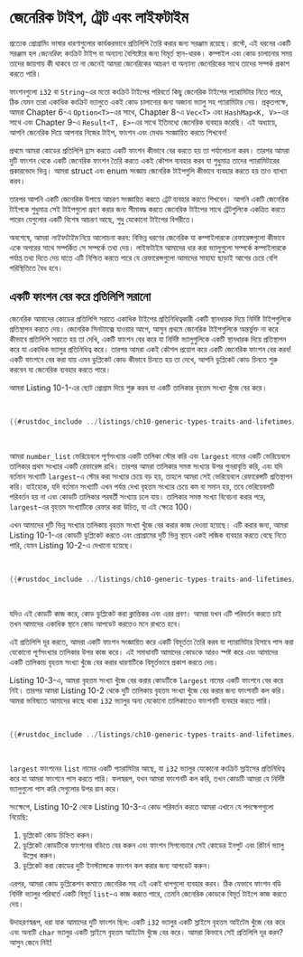 # জেনেরিক টাইপ, ট্রেট এবং লাইফটাইম

প্রত্যেক প্রোগ্রামিং ভাষার ধারণাগুলোর কার্যকরভাবে প্রতিলিপি তৈরি করার জন্য সরঞ্জাম রয়েছে। রাস্টে, এই ধরনের একটি সরঞ্জাম হল _জেনেরিক_: কংক্রিট টাইপ বা অন্যান্য বৈশিষ্ট্যের জন্য বিমূর্ত স্থান-ধারক। কম্পাইল এবং কোড চালানোর সময় তাদের জায়গায় কী থাকবে তা না জেনেই আমরা জেনেরিকের আচরণ বা অন্যান্য জেনেরিকের সাথে তাদের সম্পর্ক প্রকাশ করতে পারি।

ফাংশনগুলো `i32` বা `String`-এর মতো কংক্রিট টাইপের পরিবর্তে কিছু জেনেরিক টাইপের প্যারামিটার নিতে পারে, ঠিক যেমন তারা একাধিক কংক্রিট ভ্যালুতে একই কোড চালানোর জন্য অজানা ভ্যালু সহ প্যারামিটার নেয়। প্রকৃতপক্ষে, আমরা Chapter 6-এ `Option<T>`-এর সাথে, Chapter 8-এ `Vec<T>` এবং `HashMap<K, V>`-এর সাথে এবং Chapter 9-এ `Result<T, E>`-এর সাথে ইতিমধ্যে জেনেরিক ব্যবহার করেছি। এই অধ্যায়ে, আপনি জেনেরিক দিয়ে আপনার নিজের টাইপ, ফাংশন এবং মেথড সংজ্ঞায়িত করতে শিখবেন!

প্রথমে আমরা কোডের প্রতিলিপি হ্রাস করতে একটি ফাংশন কীভাবে বের করতে হয় তা পর্যালোচনা করব। তারপর আমরা দুটি ফাংশন থেকে একটি জেনেরিক ফাংশন তৈরি করতে একই কৌশল ব্যবহার করব যা শুধুমাত্র তাদের প্যারামিটারের প্রকারভেদে ভিন্ন। আমরা struct এবং enum সংজ্ঞায় জেনেরিক টাইপগুলি কীভাবে ব্যবহার করতে হয় তাও ব্যাখ্যা করব।

তারপর আপনি একটি জেনেরিক উপায়ে আচরণ সংজ্ঞায়িত করতে _ট্রেট_ ব্যবহার করতে শিখবেন। আপনি একটি জেনেরিক টাইপকে শুধুমাত্র সেই টাইপগুলো গ্রহণ করার জন্য সীমাবদ্ধ করতে জেনেরিক টাইপের সাথে ট্রেটগুলিকে একত্রিত করতে পারেন যেগুলোর একটি বিশেষ আচরণ আছে, শুধু যেকোনো টাইপের বিপরীতে।

অবশেষে, আমরা _লাইফটাইম_ নিয়ে আলোচনা করব: বিভিন্ন ধরণের জেনেরিক যা কম্পাইলারকে রেফারেন্সগুলো কীভাবে একে অপরের সাথে সম্পর্কিত সে সম্পর্কে তথ্য দেয়। লাইফটাইম আমাদের ধার করা ভ্যালুগুলো সম্পর্কে কম্পাইলারকে পর্যাপ্ত তথ্য দিতে দেয় যাতে এটি নিশ্চিত করতে পারে যে রেফারেন্সগুলো আমাদের সাহায্য ছাড়াই আগের চেয়ে বেশি পরিস্থিতিতে বৈধ হবে।

## একটি ফাংশন বের করে প্রতিলিপি সরানো

জেনেরিক আমাদের কোডের প্রতিলিপি সরাতে একাধিক টাইপের প্রতিনিধিত্বকারী একটি স্থানধারক দিয়ে নির্দিষ্ট টাইপগুলিকে প্রতিস্থাপন করতে দেয়। জেনেরিক সিনট্যাক্সে যাওয়ার আগে, আসুন প্রথমে জেনেরিক টাইপগুলিকে অন্তর্ভুক্ত না করে কীভাবে প্রতিলিপি সরাতে হয় তা দেখি, একটি ফাংশন বের করে যা নির্দিষ্ট ভ্যালুগুলিকে একটি স্থানধারক দিয়ে প্রতিস্থাপন করে যা একাধিক ভ্যালুর প্রতিনিধিত্ব করে। তারপর আমরা একই কৌশল প্রয়োগ করে একটি জেনেরিক ফাংশন বের করব! একটি ফাংশনে বের করা যায় এমন ডুপ্লিকেট কোড কীভাবে চিনতে হয় তা দেখে, আপনি ডুপ্লিকেট কোড চিনতে শুরু করবেন যা জেনেরিক ব্যবহার করতে পারে।

আমরা Listing 10-1-এর ছোট প্রোগ্রাম দিয়ে শুরু করব যা একটি তালিকার বৃহত্তম সংখ্যা খুঁজে বের করে।

<Listing number="10-1" file-name="src/main.rs" caption="সংখ্যার তালিকায় বৃহত্তম সংখ্যা খুঁজে বের করা">

```rust
{{#rustdoc_include ../listings/ch10-generic-types-traits-and-lifetimes/listing-10-01/src/main.rs:here}}
```

</Listing>

আমরা `number_list` ভেরিয়েবলে পূর্ণসংখ্যার একটি তালিকা স্টোর করি এবং `largest` নামের একটি ভেরিয়েবলে তালিকার প্রথম সংখ্যার একটি রেফারেন্স রাখি। তারপর আমরা তালিকার সমস্ত সংখ্যার উপর পুনরাবৃত্তি করি, এবং যদি বর্তমান সংখ্যাটি `largest`-এ স্টোর করা সংখ্যার চেয়ে বড় হয়, তাহলে আমরা সেই ভেরিয়েবলে রেফারেন্সটি প্রতিস্থাপন করি। যাইহোক, যদি বর্তমান সংখ্যাটি এখন পর্যন্ত দেখা বৃহত্তম সংখ্যার চেয়ে কম বা সমান হয়, তবে ভেরিয়েবলটি পরিবর্তন হয় না এবং কোডটি তালিকার পরবর্তী সংখ্যায় চলে যায়। তালিকার সমস্ত সংখ্যা বিবেচনা করার পরে, `largest`-এর বৃহত্তম সংখ্যাটিকে রেফার করা উচিত, যা এই ক্ষেত্রে 100।

এখন আমাদের দুটি ভিন্ন সংখ্যার তালিকায় বৃহত্তম সংখ্যা খুঁজে বের করার কাজ দেওয়া হয়েছে। এটি করার জন্য, আমরা Listing 10-1-এর কোডটি ডুপ্লিকেট করতে এবং প্রোগ্রামের দুটি ভিন্ন স্থানে একই লজিক ব্যবহার করতে বেছে নিতে পারি, যেমন Listing 10-2-এ দেখানো হয়েছে।

<Listing number="10-2" file-name="src/main.rs" caption="সংখ্যার *দুটি* তালিকায় বৃহত্তম সংখ্যা খুঁজে বের করার কোড">

```rust
{{#rustdoc_include ../listings/ch10-generic-types-traits-and-lifetimes/listing-10-02/src/main.rs}}
```

</Listing>

যদিও এই কোডটি কাজ করে, কোড ডুপ্লিকেট করা ক্লান্তিকর এবং এরর প্রবণ। আমরা যখন এটি পরিবর্তন করতে চাই তখন আমাদের একাধিক স্থানে কোড আপডেট করতেও মনে রাখতে হবে।

এই প্রতিলিপি দূর করতে, আমরা একটি ফাংশন সংজ্ঞায়িত করে একটি বিমূর্ততা তৈরি করব যা প্যারামিটার হিসাবে পাস করা যেকোনো পূর্ণসংখ্যার তালিকার উপর কাজ করে। এই সমাধানটি আমাদের কোডকে আরও স্পষ্ট করে এবং আমাদের একটি তালিকায় বৃহত্তম সংখ্যা খুঁজে বের করার ধারণাটিকে বিমূর্তভাবে প্রকাশ করতে দেয়।

Listing 10-3-এ, আমরা বৃহত্তম সংখ্যা খুঁজে বের করার কোডটিকে `largest` নামের একটি ফাংশনে বের করে নিই। তারপর আমরা Listing 10-2 থেকে দুটি তালিকায় বৃহত্তম সংখ্যা খুঁজে বের করার জন্য ফাংশনটি কল করি। আমরা ভবিষ্যতে আমাদের কাছে থাকা `i32` ভ্যালুর অন্য যেকোনো তালিকাতেও ফাংশনটি ব্যবহার করতে পারি।

<Listing number="10-3" file-name="src/main.rs" caption="দুটি তালিকায় বৃহত্তম সংখ্যা খুঁজে বের করার জন্য বিমূর্ত কোড">

```rust
{{#rustdoc_include ../listings/ch10-generic-types-traits-and-lifetimes/listing-10-03/src/main.rs:here}}
```

</Listing>

`largest` ফাংশনের `list` নামের একটি প্যারামিটার আছে, যা `i32` ভ্যালুর যেকোনো কংক্রিট স্লাইসের প্রতিনিধিত্ব করে যা আমরা ফাংশনে পাস করতে পারি। ফলস্বরূপ, যখন আমরা ফাংশনটি কল করি, তখন কোডটি আমরা যে নির্দিষ্ট ভ্যালুগুলো পাস করি সেগুলোর উপর রান করে।

সংক্ষেপে, Listing 10-2 থেকে Listing 10-3-এ কোড পরিবর্তন করতে আমরা এখানে যে পদক্ষেপগুলো নিয়েছি:

1. ডুপ্লিকেট কোড চিহ্নিত করুন।
2. ডুপ্লিকেট কোডটিকে ফাংশনের বডিতে বের করুন এবং ফাংশন সিগনেচারে সেই কোডের ইনপুট এবং রিটার্ন ভ্যালু উল্লেখ করুন।
3. ডুপ্লিকেট করা কোডের দুটি ইনস্ট্যান্সকে ফাংশন কল করার জন্য আপডেট করুন।

এরপর, আমরা কোড ডুপ্লিকেশন কমাতে জেনেরিক সহ এই একই ধাপগুলো ব্যবহার করব। ঠিক যেভাবে ফাংশন বডি নির্দিষ্ট ভ্যালুর পরিবর্তে একটি বিমূর্ত `list`-এ কাজ করতে পারে, তেমনি জেনেরিক কোডকে বিমূর্ত টাইপে কাজ করতে দেয়।

উদাহরণস্বরূপ, ধরা যাক আমাদের দুটি ফাংশন ছিল: একটি `i32` ভ্যালুর একটি স্লাইসে বৃহত্তম আইটেম খুঁজে বের করে এবং অন্যটি `char` ভ্যালুর একটি স্লাইসে বৃহত্তম আইটেম খুঁজে বের করে। আমরা কিভাবে সেই প্রতিলিপি দূর করব? আসুন জেনে নিই!
